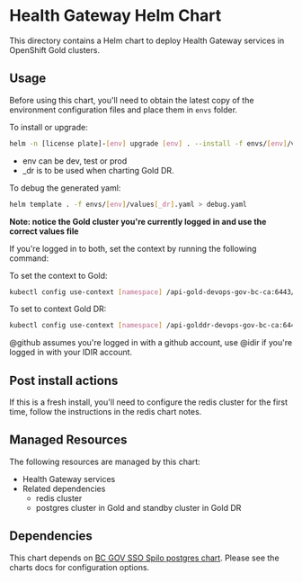 # Health Gateway Helm Chart

This directory contains a Helm chart to deploy Health Gateway services in OpenShift Gold clusters.

## Usage

Before using this chart, you'll need to obtain the latest copy of the environment configuration files and place them in `envs` folder.

To install or upgrade:

```sh
helm -n [license plate]-[env] upgrade [env] . --install -f envs/[env]/values[_dr].yaml
```

-   env can be dev, test or prod
-   \_dr is to be used when charting Gold DR.

To debug the generated yaml:

```sh
helm template . -f envs/[env]/values[_dr].yaml > debug.yaml
```

**Note: notice the Gold cluster you're currently logged in and use the correct values file**

If you're logged in to both, set the context by running the following command:

To set the context to Gold:

```sh
kubectl config use-context [namespace] /api-gold-devops-gov-bc-ca:6443/[user]@github
```

To set to context Gold DR:

```sh
kubectl config use-context [namespace] /api-golddr-devops-gov-bc-ca:6443/[user]@github
```

@github assumes you're logged in with a github account, use @idir if you're logged in with your IDIR account.

## Post install actions

If this is a fresh install, you'll need to configure the redis cluster for the first time, follow the instructions in the redis chart notes.

## Managed Resources

The following resources are managed by this chart:

-   Health Gateway services
-   Related dependencies
    -   redis cluster
    -   postgres cluster in Gold and standby cluster in Gold DR

## Dependencies

This chart depends on [BC GOV SSO Spilo postgres chart](https://github.com/bcgov/sso-helm-charts/tree/main/charts/patroni). Please see the charts docs for configuration options.
